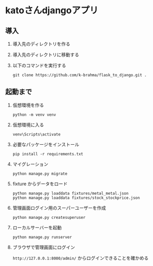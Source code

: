 # katoさんdjangoアプリ

## 導入

1. 導入先のディレクトリを作る

2. 導入先のディレクトリに移動する

3. 以下のコマンドを実行する

   ```git clone https://github.com/k-brahma/flask_to_django.git .```

## 起動まで

1. 仮想環境を作る

    ``` shell
    python -m venv venv
   ```

2. 仮想環境に入る

    ``` shell
   venv\Scripts\activate
   ```

3. 必要なパッケージをインストール

    ```shell
    pip install -r requirements.txt
    ```

4. マイグレーション

    ```shell
    python manage.py migrate
    ```

5. fixture からデータをロード

    ```shell
    python manage.py loaddata fixtures/metal_metal.json
    python manage.py loaddata fixtures/stock_stockprice.json
    ```

6. 管理画面ログイン用のスーパーユーザーを作成

    ```shell
    python manage.py createsuperuser
    ```

7. ローカルサーバーを起動

    ```shell
    python manage.py runserver
    ```

8. ブラウザで管理画面にログイン

   `http://127.0.0.1:8000/admin/` からログインできることを確かめる


